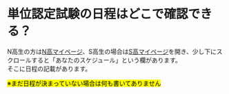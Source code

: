# 単位認定試験の日程はどこで確認できる？

N高生の方は[N高マイページ](https://secure.nnn.ed.jp/mypage/)、S高生の場合は[S高マイページ](https://s-secure.nnn.ed.jp/mypage/)を開き、少し下にスクロールすると「あなたのスケジュール」という欄があります。\
そこに日程の記載があります。

<mark style="background-color:yellow;">※まだ日程が決まっていない場合は何も書いてありません</mark>
